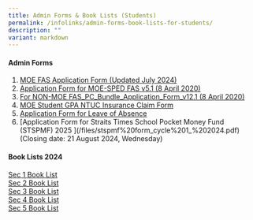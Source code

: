 ```yaml
---
title: Admin Forms & Book Lists (Students)
permalink: /infolinks/admin-forms-book-lists-for-students/
description: ""
variant: markdown
---
```

#### **Admin Forms**
1. [MOE FAS Application Form (Updated July 2024)](/files/MOE_FAS_Application_Form_2024_final.pdf)
2. [Application Form for MOE-SPED FAS v5.1 (8 April 2020)](/files/admin%20form3.pdf)<br>
3. [For NON-MOE FAS\_PC\_Bundle\_Application\_Form\_v12.1 (8 April 2020)](/files/admin%20form4.pdf)<br>
4. [MOE Student GPA NTUC Insurance Claim Form](/files/admin%20form5.pdf)<br>
5. [Application Form for Leave of Absence](/files/loaform.pdf)<br>
6. [Application Form for Straits Times School Pocket Money Fund (STSPMF) 2025 [](/files/STRAITS_TIMES_APPLICATION.pdf)](/files/stspmf%20form_cycle%201_%202024.pdf) <br>(Closing date: 21 August 2024, Wednesday)


#### **Book Lists 2024**
[Sec 1 Book List](/files/sec1booklist2024.pdf)<br>
[Sec 2 Book List](/files/sec2booklist2024.pdf)<br>
[Sec 3 Book List](/files/sec3booklist2024.pdf)<br>
[Sec 4 Book List](/files/sec4booklist2024.pdf)<br>
[Sec 5 Book List](/files/sec5(na)booklist2024.pdf)